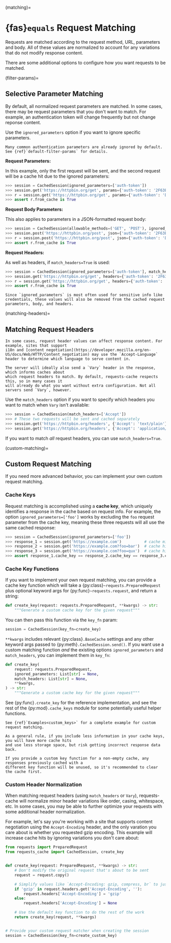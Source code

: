(matching)=
# {fas}`equals` Request Matching
Requests are matched according to the request method, URL, parameters and body. All of these values
are normalized to account for any variations that do not modify response content.

There are some additional options to configure how you want requests to be matched.

(filter-params)=
## Selective Parameter Matching
By default, all normalized request parameters are matched. In some cases, there may be request
parameters that you don't want to match. For example, an authentication token will change frequently
but not change reponse content.

Use the `ignored_parameters` option if you want to ignore specific parameters.

```{note}
Many common authentication parameters are already ignored by default.
See {ref}`default-filter-params` for details.
```

**Request Parameters:**

In this example, only the first request will be sent, and the second request will be a cache hit
due to the ignored parameters:
```python
>>> session = CachedSession(ignored_parameters=['auth-token'])
>>> session.get('https://httpbin.org/get', params={'auth-token': '2F63E5DF4F44'})
>>> r = session.get('https://httpbin.org/get', params={'auth-token': 'D9FAEB3449D3'})
>>> assert r.from_cache is True
```

**Request Body Parameters:**

This also applies to parameters in a JSON-formatted request body:
```python
>>> session = CachedSession(allowable_methods=('GET', 'POST'), ignored_parameters=['auth-token'])
>>> session.post('https://httpbin.org/post', json={'auth-token': '2F63E5DF4F44'})
>>> r = session.post('https://httpbin.org/post', json={'auth-token': 'D9FAEB3449D3'})
>>> assert r.from_cache is True
```

**Request Headers:**

As well as headers, if `match_headers=True` is used:
```python
>>> session = CachedSession(ignored_parameters=['auth-token'], match_headers=True)
>>> session.get('https://httpbin.org/get', headers={'auth-token': '2F63E5DF4F44'})
>>> r = session.get('https://httpbin.org/get', headers={'auth-token': 'D9FAEB3449D3'})
>>> assert r.from_cache is True
```
```{note}
Since `ignored_parameters` is most often used for sensitive info like credentials, these values will also be removed from the cached request parameters, body, and headers.
```

(matching-headers)=
## Matching Request Headers
```{note}
In some cases, request header values can affect response content. For example, sites that support
i18n and [content negotiation](https://developer.mozilla.org/en-US/docs/Web/HTTP/Content_negotiation) may use the `Accept-Language` header to determine which language to serve content in.

The server will ideally also send a `Vary` header in the response, which informs caches about
which request headers to match. By default, requests-cache respects this, so in many cases it
will already do what you want without extra configuration. Not all servers send `Vary`, however.
```

Use the `match_headers` option if you want to specify which headers you want to match when `Vary`
isn't available:
```python
>>> session = CachedSession(match_headers=['Accept'])
>>> # These two requests will be sent and cached separately
>>> session.get('https://httpbin.org/headers', {'Accept': 'text/plain'})
>>> session.get('https://httpbin.org/headers', {'Accept': 'application/json'})
```

If you want to match _all_ request headers, you can use `match_headers=True`.


(custom-matching)=
## Custom Request Matching
If you need more advanced behavior, you can implement your own custom request matching.

### Cache Keys
Request matching is accomplished using a **cache key**, which uniquely identifies a response in the
cache based on request info. For example, the option `ignored_parameters=['foo']` works by excluding
the `foo` request parameter from the cache key, meaning these three requests will all use the same
cached response:
```python
>>> session = CachedSession(ignored_parameters=['foo'])
>>> response_1 = session.get('https://example.com')          # cache miss
>>> response_2 = session.get('https://example.com?foo=bar')  # cache hit
>>> response_3 = session.get('https://example.com?foo=qux')  # cache hit
>>> assert response_1.cache_key == response_2.cache_key == response_3.cache_key
```

### Cache Key Functions
If you want to implement your own request matching, you can provide a cache key function which will
take a {py:class}`~requests.PreparedRequest` plus optional keyword args for
{py:func}`~requests.request`, and return a string:
```python
def create_key(request: requests.PreparedRequest, **kwargs) -> str:
    """Generate a custom cache key for the given request"""
```

You can then pass this function via the `key_fn` param:
```python
session = CachedSession(key_fn=create_key)
```

`**kwargs` includes relevant {py:class}`.BaseCache` settings and any other keyword args passed to
{py:meth}`.CachedSession.send()`. If you want use a custom matching function _and_ the existing
options `ignored_parameters` and `match_headers`, you can implement them in `key_fn`:
```python
def create_key(
    request: requests.PreparedRequest,
    ignored_parameters: List[str] = None,
    match_headers: List[str] = None,
    **kwargs,
) -> str:
    """Generate a custom cache key for the given request"""
```

See {py:func}`.create_key` for the reference implementation, and see the rest of the
{py:mod}`.cache_keys` module for some potentially useful helper functions.


```{tip}
See {ref}`Examples<custom_keys>` for a complete example for custom request matching.
```
```{tip}
As a general rule, if you include less information in your cache keys, you will have more cache hits
and use less storage space, but risk getting incorrect response data back.
```
```{warning}
If you provide a custom key function for a non-empty cache, any responses previously cached with a
different key function will be unused, so it's recommended to clear the cache first.
```

### Custom Header Normalization
When matching request headers (using `match_headers` or `Vary`), requests-cache will normalize minor
header variations like order, casing, whitespace, etc. In some cases, you may be able to further
optimize your requests with some additional header normalization.

For example, let's say you're working with a site that supports content negotiation using the
`Accept-Encoding` header, and the only varation you care about is whether you requested gzip
encoding. This example will increase cache hits by ignoring variations you don't care about:
```python
from requests import PreparedRequest
from requests_cache import CachedSession, create_key


def create_key(request: PreparedRequest, **kwargs) -> str:
    # Don't modify the original request that's about to be sent
    request = request.copy()

    # Simplify values like `Accept-Encoding: gzip, compress, br` to just `Accept-Encoding: gzip`
    if 'gzip' in request.headers.get('Accept-Encoding', ''):
        request.headers['Accept-Encoding'] = 'gzip'
    else:
        request.headers['Accept-Encoding'] = None

    # Use the default key function to do the rest of the work
    return create_key(request, **kwargs)


# Provide your custom request matcher when creating the session
session = CachedSession(key_fn=create_custom_key)
```
